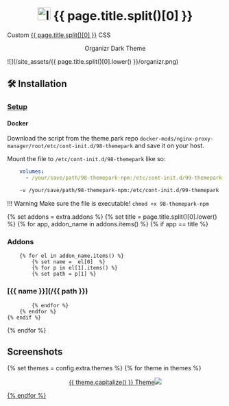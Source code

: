 <h1 align="center"> <img src="/site_assets/{{ page.title.split()[0].lower() }}/logo.png" alt="logo" width="30" height="30"> {{ page.title.split()[0] }}</h1>

Custom [{{ page.title.split()[0] }}](https://github.com/NginxProxyManager/nginx-proxy-manager) CSS

<p align="center"> Organizr Dark Theme </p>

![](/site_assets/{{ page.title.split()[0].lower() }}/organizr.png)

## 🛠️ Installation

### [Setup](/setup)

#### Docker

Download the script from the theme.park repo `docker-mods/nginx-proxy-manager/root/etc/cont-init.d/98-themepark` and save it on your host.

Mount the file to `/etc/cont-init.d/98-themepark` like so:

```yml
    volumes:
      - /your/save/path/98-themepark-npm:/etc/cont-init.d/99-themepark
```

```bash
    -v /your/save/path/98-themepark-npm:/etc/cont-init.d/99-themepark
```

!!! Warning
    Make sure the file is executable! `chmod +x 98-themepark-npm`

{% set addons = extra.addons %}
{% set title = page.title.split()[0].lower() %}
{% for app, addon_name in addons.items() %}
    {% if app  ==  title %}

### Addons

        {% for el in addon_name.items() %}
            {% set name =  el[0]  %}
            {% for p in el[1].items() %}
            {% set path = p[1] %}

### [{{ name }}](/{{ path }})

            {% endfor %}
        {% endfor %}
    {% endif %}
{% endfor %}

## Screenshots

{% set themes = config.extra.themes %}
{% for theme in themes %}
<p align="center">  
<a href="/site_assets/{{ page.title.split()[0].lower() }}/{{ theme }}.png">{{ theme.capitalize() }} Theme<img src="/site_assets/{{ page.title.split()[0].lower() }}/{{ theme }}.png"></img>
</p>
{% endfor %}
